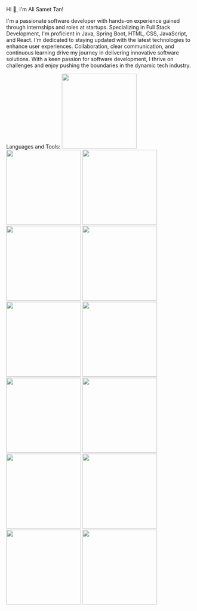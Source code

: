 Hi 👋, I'm Ali Samet Tan!

I'm a passionate software developer with hands-on experience gained through internships and roles at startups. Specializing in Full Stack Development, I'm proficient in Java, Spring Boot, HTML, CSS, JavaScript, and React. I'm dedicated to staying updated with the latest technologies to enhance user experiences. Collaboration, clear communication, and continuous learning drive my journey in delivering innovative software solutions. With a keen passion for software development, I thrive on challenges and enjoy pushing the boundaries in the dynamic tech industry.

Languages and Tools:
<img src="https://github.com/alisamettan/alisamettan/assets/57589255/852bbf1c-d4ec-469b-90dc-c6799bc66dd6" width="200" />
<img src="https://github.com/alisamettan/alisamettan/assets/57589255/336204c0-9a83-4f36-ad1f-ea6068fb1152" width="200" />
<img src="https://github.com/alisamettan/alisamettan/assets/57589255/b1a78418-f095-4ebe-a2ca-c63ff54a1d27" width="200" />
<img src="https://github.com/alisamettan/alisamettan/assets/57589255/2b603cec-cae2-4b61-8874-2b85e292bf82" width="200" />
<img src="https://github.com/alisamettan/alisamettan/assets/57589255/c4e6e175-74fd-49fa-8a31-152f608c74a8" width="200" />
<img src="https://github.com/alisamettan/alisamettan/assets/57589255/03d14159-8c90-44b9-a325-184d4472ed2a" width="200" />
<img src="https://github.com/alisamettan/alisamettan/assets/57589255/1ec4dea5-5da3-42da-831b-d978e1892ee3" width="200" />
<img src="https://github.com/alisamettan/alisamettan/assets/57589255/b021b712-6c13-4e74-b033-9250df459763" width="200" />
<img src="https://github.com/alisamettan/alisamettan/assets/57589255/fe8c3d1b-9f1d-4c5f-aec1-97d215968332" width="200" />
<img src="https://github.com/alisamettan/alisamettan/assets/57589255/89640fbc-ce30-4ce7-a914-89fd72788ec0" width="200" />
<img src="https://github.com/alisamettan/alisamettan/assets/57589255/d84603a9-371b-4ae2-a5e9-c985685b81ba" width="200" />
<img src="https://github.com/alisamettan/alisamettan/assets/57589255/d9cae8bd-fc3e-48b0-9817-1e0d0af0447a" width="200" />
<img src="https://github.com/alisamettan/alisamettan/assets/57589255/c827f055-3fe9-4148-b864-b17d9f27959d" width="200" />













<!--
**alisamettan/alisamettan** is a ✨ _special_ ✨ repository because its `README.md` (this file) appears on your GitHub profile.

Here are some ideas to get you started:

- 🔭 I’m currently working on ...
- 🌱 I’m currently learning ...
- 👯 I’m looking to collaborate on ...
- 🤔 I’m looking for help with ...
- 💬 Ask me about ...
- 📫 How to reach me: ...
- 😄 Pronouns: ...
- ⚡ Fun fact: ...
-->
